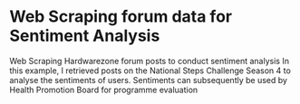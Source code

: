 # Web Scraping forum data for Sentiment Analysis
Web Scraping Hardwarezone forum posts to conduct sentiment analysis
In this example, I retrieved posts on the National Steps Challenge Season 4 to analyse the sentiments of users. Sentiments can subsequently be used by Health Promotion Board for programme evaluation


